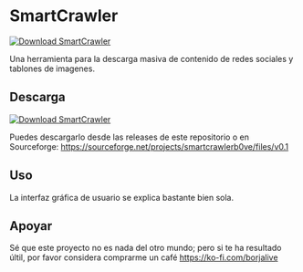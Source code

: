 # SmartCrawler
[![Download SmartCrawler](https://img.shields.io/sourceforge/dt/smartcrawlerb0ve.svg)](https://sourceforge.net/projects/smartcrawlerb0ve/files/latest/download)


Una herramienta para la descarga masiva de contenido de redes sociales y tablones de imagenes.
## Descarga
[![Download SmartCrawler](https://a.fsdn.com/con/app/sf-download-button)](https://sourceforge.net/projects/smartcrawlerb0ve/files/latest/download)


Puedes descargarlo desde las releases de este repositorio o en Sourceforge: https://sourceforge.net/projects/smartcrawlerb0ve/files/v0.1
## Uso
La interfaz gráfica de usuario se explica bastante bien sola.
## Apoyar
Sé que este proyecto no es nada del otro mundo; pero si te ha resultado últil, por favor considera comprarme un café https://ko-fi.com/borjalive
